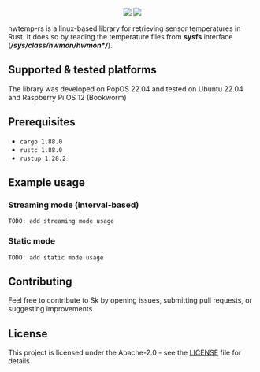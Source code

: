 <p align="center">
    <a href="https://opensource.org/licenses/Apache-2.0" alt="Apache 2.0 License">
        <img src="https://img.shields.io/badge/License-Apache_2.0-orange.svg" /></a>
    <a href="https://www.rust-lang.org/tools/install" alt="Rust 1.83.0">
        <img src="https://img.shields.io/badge/Rust-1.83.0-orange.svg" /></a>
</p>

hwtemp-rs is a linux-based library for retrieving sensor temperatures in Rust. It does so by reading the temperature files from **sysfs** interface (**_/sys/class/hwmon/hwmon*/_**).

## Supported & tested platforms

The library was developed on PopOS 22.04 and tested on Ubuntu 22.04 and Raspberry Pi OS 12 (Bookworm) 

## Prerequisites

- `cargo 1.88.0`
- `rustc 1.88.0`
- `rustup 1.28.2`

## Example usage
### Streaming mode (interval-based)
```
TODO: add streaming mode usage
```
### Static mode
```
TODO: add static mode usage
```

## Contributing

Feel free to contribute to Sk by opening issues, submitting pull requests, or suggesting improvements.

## License

This project is licensed under the Apache-2.0 - see the [LICENSE](LICENSE) file for details
